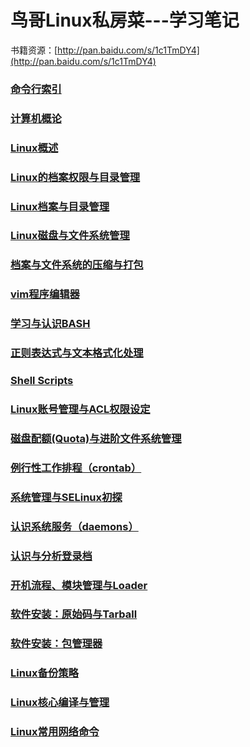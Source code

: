 # 鸟哥Linux私房菜---学习笔记

书籍资源：[http://pan.baidu.com/s/1c1TmDY4](http://pan.baidu.com/s/1c1TmDY4)

### [命令行索引](https://github.com/xiedacon/notes-vbird-linux/blob/master/ming_ling_xing_suo_yin.md)

### [计算机概论](https://github.com/xiedacon/notes-vbird-linux/blob/master/ji_suan_ji_gai_lun.md)

### [Linux概述](https://github.com/xiedacon/notes-vbird-linux/blob/master/linuxshi_shi_yao.md)

### [Linux的档案权限与目录管理](https://github.com/xiedacon/notes-vbird-linux/blob/master/linuxde_dang_an_quan_xian_yu_mu_lu_guan_li.md)

### [Linux档案与目录管理](https://github.com/xiedacon/notes-vbird-linux/blob/master/linuxdang_an_yu_mu_lu_guan_li.md)

### [Linux磁盘与文件系统管理](https://github.com/xiedacon/notes-vbird-linux/blob/master/linuxci_pan_yu_wen_jian_xi_tong_guan_li.md)

### [档案与文件系统的压缩与打包](https://github.com/xiedacon/notes-vbird-linux/blob/master/dang_an_yu_wen_jian_xi_tong_de_ya_suo_yu_da_bao.md)

### [vim程序编辑器](https://github.com/xiedacon/notes-vbird-linux/blob/master/vimcheng_xu_bian_ji_qi.md)

### [学习与认识BASH](https://github.com/xiedacon/notes-vbird-linux/blob/master/%E8%AE%A4%E8%AF%86%E4%B8%8E%E5%AD%A6%E4%B9%A0bash.md)

### [正则表达式与文本格式化处理](https://github.com/xiedacon/notes-vbird-linux/blob/master/%E6%AD%A3%E5%88%99%E8%A1%A8%E8%BE%BE%E5%BC%8F%E4%B8%8E%E6%96%87%E6%9C%AC%E6%A0%BC%E5%BC%8F%E5%8C%96%E5%A4%84%E7%90%86.md)

### [Shell Scripts](https://github.com/xiedacon/notes-vbird-linux/blob/master/shell-script.md)

### [Linux账号管理与ACL权限设定](https://github.com/xiedacon/notes-vbird-linux/blob/master/linux%E8%B4%A6%E5%8F%B7%E7%AE%A1%E7%90%86%E4%B8%8Eacl%E6%9D%83%E9%99%90%E8%AE%BE%E5%AE%9A.md)

### [磁盘配额\(Quota\)与进阶文件系统管理](https://github.com/xiedacon/notes-vbird-linux/blob/master/%E7%A3%81%E7%9B%98%E9%85%8D%E9%A2%9Dquota%E4%B8%8E%E8%BF%9B%E9%98%B6%E6%96%87%E4%BB%B6%E7%B3%BB%E7%BB%9F%E7%AE%A1%E7%90%86.md)

### [例行性工作排程（crontab）](https://github.com/xiedacon/notes-vbird-linux/blob/master/例行性工作排程（crontab）.md)

### [系统管理与SELinux初探](https://github.com/xiedacon/notes-vbird-linux/blob/master/系统管理与SELinux初探.md)

### [认识系统服务（daemons）](https://github.com/xiedacon/notes-vbird-linux/blob/master/认识系统服务（daemons）.md)

### [认识与分析登录档](https://github.com/xiedacon/notes-vbird-linux/blob/master/认识与分析登录档.md)

### [开机流程、模块管理与Loader](https://github.com/xiedacon/notes-vbird-linux/blob/master/开机流程、模块管理与Loader.md)

### [软件安装：原始码与Tarball](https://github.com/xiedacon/notes-vbird-linux/blob/master/软件安装：原始码与Tarball.md)

### [软件安装：包管理器](https://github.com/xiedacon/notes-vbird-linux/blob/master/软件安装：包管理器.md)

### [Linux备份策略](https://github.com/xiedacon/notes-vbird-linux/blob/master/Linux备份策略.md)

### [Linux核心编译与管理](https://github.com/xiedacon/notes-vbird-linux/blob/master/Linux核心编译与管理.md)

### [Linux常用网络命令](https://github.com/xiedacon/notes-vbird-linux/blob/master/Linux常用网络命令.md)
